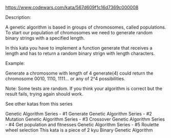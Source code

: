 https://www.codewars.com/kata/567d609f1c16d7369c000008

Description:

A genetic algorithm is based in groups of chromosomes, called populations. To start our population of chromosomes we need to generate random binary strings with a specified length.

In this kata you have to implement a function generate that receives a length and has to return a random binary strign with length characters.



Example:

Generate a chromosome with length of 4 generate(4) could return the chromosome 0010, 1110, 1111... or any of 2^4 possibilities.

Note: Some tests are random. If you think your algorithm is correct but the result fails, trying again should work.

See other katas from this series

Genetic Algorithm Series - #1 Generate
Genetic Algorithm Series - #2 Mutation
Genetic Algorithm Series - #3 Crossover
Genetic Algorithm Series - #4 Get population and fitnesses
Genetic Algorithm Series - #5 Roulette wheel selection
This kata is a piece of  2 kyu Binary Genetic Algorithm